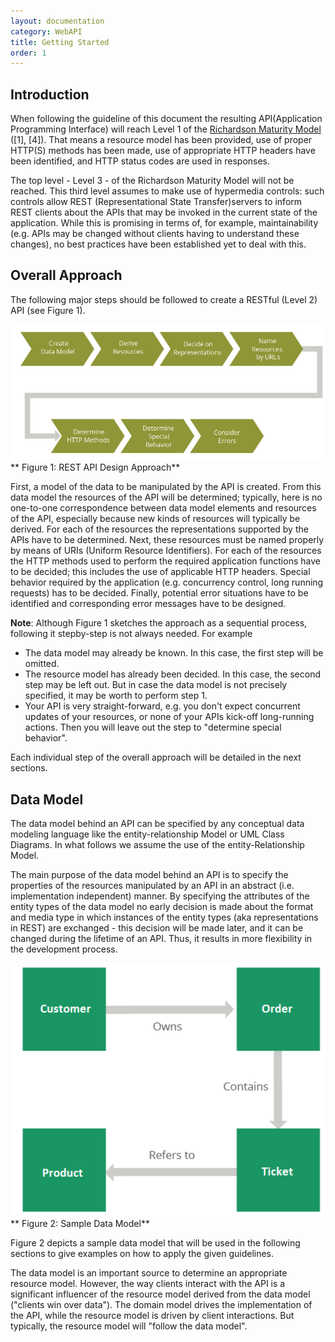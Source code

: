 ```yaml
---
layout: documentation
category: WebAPI
title: Getting Started
order: 1
---
```


## Introduction

When following the guideline of this document the resulting API(Application Programming Interface) will reach Level 1 of the [Richardson Maturity Model](https://www.martinfowler.com/articles/richardsonMaturityModel.html) ([1], [4]). That means a resource model has been provided, use of proper HTTP(S) methods has been made, use of appropriate HTTP headers have been identified, and HTTP status codes are used in responses.

The top level - Level 3 - of the Richardson Maturity Model will not be reached. This third level assumes to make use of hypermedia controls: such controls allow REST (Representational State Transfer)servers to inform REST clients about the APIs that may be invoked in the current state of the application. While this is promising in terms of, for example, maintainability (e.g. APIs may be changed without clients having to understand these changes), no best practices have been established yet to deal with this.

## Overall Approach

The following major steps should be followed to create a RESTful (Level 2) API (see Figure 1).

<img width="1140" src="https://github.com/gmfjlr/DevForDev/raw/master/docs/assets/img/webapi/webapi%20-%20image1.png"> 
** Figure 1: REST API Design Approach**

First, a model of the data to be manipulated by the API is created. From this data model the resources of the API will be determined; typically, here is no one-to-one correspondence between data model elements and resources of the API, especially because new kinds of resources will typically be derived. For each of the resources the representations supported by the APIs have to be determined. Next, these resources must be named properly by means of URIs (Uniform Resource Identifiers). For each of the resources the HTTP methods used to perform the required application functions have to be decided; this includes the use of applicable HTTP headers. Special behavior required by the application (e.g. concurrency control, long running requests) has to be decided. Finally, potential error situations have to be identified and corresponding error messages have to be designed.

**Note**: Although Figure 1 sketches the approach as a sequential process, following it stepby-step is not always needed. For example
  
  - The data model may already be known. In this case, the first step will be omitted.
  - The resource model has already been decided. In this case, the second step may be left out. But in case the data model is not precisely specified, it may be worth to perform step 1.
  - Your API is very straight-forward, e.g. you don't expect concurrent updates of your resources, or none of your APIs kick-off long-running actions. Then you will leave out the step to "determine special behavior".

Each individual step of the overall approach will be detailed in the next sections.

## Data Model

The data model behind an API can be specified by any conceptual data modeling language like the entity-relationship Model or UML Class Diagrams. In what follows we assume the use of the entity-Relationship Model.

The main purpose of the data model behind an API is to specify the properties of the resources manipulated by an API in an abstract (i.e. implementation independent) manner. By specifying the attributes of the entity types of the data model no early decision is made about the format and media type in which instances of the entity types (aka representations in REST) are exchanged - this decision will be made later, and it can be changed during the lifetime of an API. Thus, it results in more flexibility in the development process.

<img width="1140" src="https://github.com/gmfjlr/DevForDev/raw/master/docs/assets/img/webapi/webapi%20-%20image2.png"> 
** Figure 2: Sample Data Model**

Figure 2 depicts a sample data model that will be used in the following sections to give examples on how to apply the given guidelines.

The data model is an important source to determine an appropriate resource model. However, the way clients interact with the API is a significant influencer of the resource model derived from the data model ("clients win over data"). The domain model drives the implementation of the API, while the resource model is driven by client interactions. But typically, the resource model will "follow the data model".
